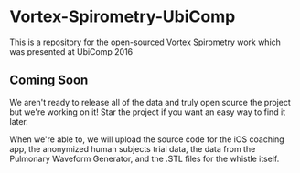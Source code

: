 # Vortex-Spirometry-UbiComp
This is a repository for the open-sourced Vortex Spirometry work which was presented at UbiComp 2016

## Coming Soon
We aren't ready to release all of the data and truly open source the project but we're working on it! Star the project if you want an easy way to find it later.



When we're able to, we will upload the source code for the iOS coaching app, the anonymized human subjects trial data, the data from the Pulmonary Waveform Generator, and the .STL files for the whistle itself.
